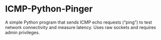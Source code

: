 # ICMP-Python-Pinger
A simple Python program that sends ICMP echo requests (“ping”) to test network connectivity and measure latency. Uses raw sockets and requires admin privileges.

